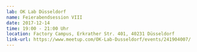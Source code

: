 ```yaml
---
lab: OK Lab Düsseldorf
name: Feierabendsession VIII
date: 2017-12-14
time: 19:00 - 21:00 Uhr
location: Factory Campus, Erkrather Str. 401, 40231 Düsseldorf
link-url: https://www.meetup.com/OK-Lab-Dusseldorf/events/241904007/
---
```

